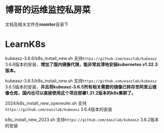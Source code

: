 # 博哥的运维监控私房菜
文档及相关文件在**monitor**目录下

# LearnK8s
kubeasz-3.6.6/k8s_install_new.sh  支持`https://github.com/easzlab/kubeasz` 3.6.6版本的安装，**增加了国内镜像代理，能非常丝滑地安装kubernetes v1.32.3版本。**

kubeasz-3.6.5/k8s_install_new.sh  支持`https://github.com/easzlab/kubeasz` 3.6.5版本的安装，**并且将kubeasz-3.6.5所有相关需要的镜像已转存至阿里云镜像仓库，国内也可以直接使用这个项目部署1.31.2版本的k8s集群了。**

2024/k8s_install_new_openeuler.sh  支持`https://github.com/easzlab/kubeasz` 3.6.4版本的安装

k8s_install_new_2023.sh 支持`https://github.com/easzlab/kubeasz` 3.6.2版本的安装

